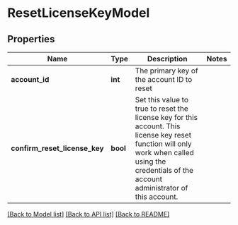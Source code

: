 # ResetLicenseKeyModel

## Properties
Name | Type | Description | Notes
------------ | ------------- | ------------- | -------------
**account_id** | **int** | The primary key of the account ID to reset | 
**confirm_reset_license_key** | **bool** | Set this value to true to reset the license key for this account.  This license key reset function will only work when called using the credentials of the account administrator of this account. | 

[[Back to Model list]](../README.md#documentation-for-models) [[Back to API list]](../README.md#documentation-for-api-endpoints) [[Back to README]](../README.md)


